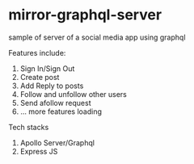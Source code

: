 # mirror-graphql-server
sample of server of a social media app using graphql

Features include:
1. Sign In/Sign Out
2. Create post
3. Add Reply to posts
4. Follow and unfollow other users
5. Send afollow request
6. ... more features loading

Tech stacks 
1. Apollo Server/Graphql
2. Express JS
   

